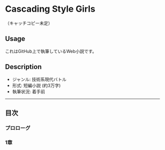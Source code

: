 Cascading Style Girls
=====================

（キャッチコピー未定）

## Usage

これはGitHub上で執筆しているWeb小説です。  

## Description


* ジャンル: 技術系現代バトル
* 形式: 短編小説 (約3万字)
* 執筆状況: 着手前

----

## 目次

### プロローグ  

### 1章